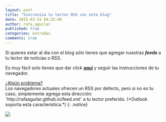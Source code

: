 ```yaml
---
layout: post
title: "Sincroniza tu lector RSS con este blog"
date: 2015-03-31 04:35:40
author: rafa_aguilar
published: true
categories: entradas
comments: true
---
```


Si quieres estar al dia con el blog sólo tienes que agregar nuestras ***feeds*** a tu lector de noticias o RSS.

Es muy fácil solo tienes que dar *click* **[aqui][rss]** y seguir las instrucciones de tu navegador.

<div markdown="0"><a href="#" class="btn btn-warning">¿Algún problema?</a></div>
Los navegadores actuales ofrecen un RSS por defecto, pero si no es tu caso, simplemente agrega esta dirección: `http://rafaaguilar.github.io/feed.xml` a tu lector preferido. (*Outlook soporta esta característica.*)
{: .notice}

![](http://www.barcelonadot.com/wp-content/uploads/2014/05/x63.jpg)


[rss]:/feed.xml
